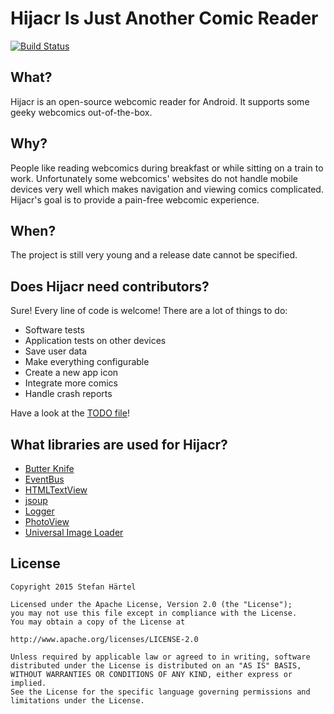 # Hijacr Is Just Another Comic Reader
[![Build Status](https://travis-ci.org/EightBitBoy/hijacr.svg?branch=master)](https://travis-ci.org/EightBitBoy/hijacr)

## What?
Hijacr is an open-source webcomic reader for Android. It supports some geeky webcomics out-of-the-box.

## Why?
People like reading webcomics during breakfast or while sitting on a train to work. Unfortunately some webcomics' websites do not handle mobile devices very well which makes navigation and viewing comics complicated. Hijacr's goal is to provide a pain-free webcomic experience.

## When?
The project is still very young and a release date cannot be specified.

## Does Hijacr need contributors?
Sure! Every line of code is welcome! There are a lot of things to do:
- Software tests
- Application tests on other devices
- Save user data
- Make everything configurable
- Create a new app icon
- Integrate more comics
- Handle crash reports

Have a look at the [TODO file](https://github.com/EightBitBoy/hijacr/blob/master/TODO.md)!

## What libraries are used for Hijacr?

- [Butter Knife](https://github.com/JakeWharton/butterknife)
- [EventBus](https://github.com/greenrobot/EventBus)
- [HTMLTextView](https://github.com/sufficientlysecure/html-textview)
- [jsoup](https://github.com/jhy/jsoup/)
- [Logger](https://github.com/orhanobut/logger)
- [PhotoView](https://github.com/chrisbanes/PhotoView)
- [Universal Image Loader](https://github.com/nostra13/Android-Universal-Image-Loader)

## License

    Copyright 2015 Stefan Härtel
    
    Licensed under the Apache License, Version 2.0 (the "License");
    you may not use this file except in compliance with the License.
    You may obtain a copy of the License at
    
    http://www.apache.org/licenses/LICENSE-2.0
    
    Unless required by applicable law or agreed to in writing, software
    distributed under the License is distributed on an "AS IS" BASIS,
    WITHOUT WARRANTIES OR CONDITIONS OF ANY KIND, either express or implied.
    See the License for the specific language governing permissions and
    limitations under the License.
